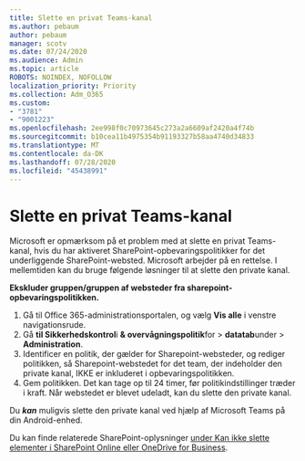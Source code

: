 ```yaml
---
title: Slette en privat Teams-kanal
ms.author: pebaum
author: pebaum
manager: scotv
ms.date: 07/24/2020
ms.audience: Admin
ms.topic: article
ROBOTS: NOINDEX, NOFOLLOW
localization_priority: Priority
ms.collection: Adm_O365
ms.custom:
- "3781"
- "9001223"
ms.openlocfilehash: 2ee998f0c70973645c273a2a6609af2420a4f74b
ms.sourcegitcommit: b10cea11b4975354b91193327b58aa4740d34833
ms.translationtype: MT
ms.contentlocale: da-DK
ms.lasthandoff: 07/28/2020
ms.locfileid: "45438991"
---
```

# <a name="delete-a-teams-private-channel"></a>Slette en privat Teams-kanal

Microsoft er opmærksom på et problem med at slette en privat Teams-kanal, hvis du har aktiveret SharePoint-opbevaringspolitikker for det underliggende SharePoint-websted. Microsoft arbejder på en rettelse. I mellemtiden kan du bruge følgende løsninger til at slette den private kanal.

**Ekskluder gruppen/gruppen af websteder fra sharepoint-opbevaringspolitikken.**

1. Gå til Office 365-administrationsportalen, og vælg **Vis alle** i venstre navigationsrude.
2. Gå **til Sikkerhedskontrol**i **& overvågningspolitik**for  >  **datatab**under  >  **Administration**.
3. Identificer en politik, der gælder for Sharepoint-websteder, og rediger politikken, så Sharepoint-webstedet for det team, der indeholder den private kanal, IKKE er inkluderet i opbevaringspolitikken.
4. Gem politikken.
    Det kan tage op til 24 timer, før politikindstillinger træder i kraft.
    Når webstedet er blevet udeladt, kan du slette den private kanal.  
    
Du ***kan*** muligvis slette den private kanal ved hjælp af Microsoft Teams på din Android-enhed. 

Du kan finde relaterede SharePoint-oplysninger [under Kan ikke slette elementer i SharePoint Online eller OneDrive for Business](https://docs.microsoft.com/alchemyinsights/retention-policy-ediscovery-hold).